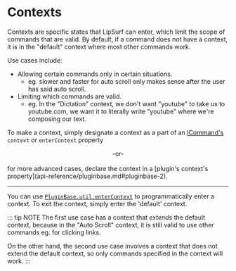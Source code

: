 # Contexts

Contexts are specific states that LipSurf can enter, which limit the scope of commands that are valid. By default, if a command does not have a context, it is in the "default" context where most other commands work.

Use cases include:
 * Allowing certain commands only in certain situations.
    * eg. <span class="voice-cmd">slower</span> and <span class="voice-cmd">faster</span> for <span class="voice-cmd">auto scroll</span> only makes sense after the user has said <span class="voice-cmd">auto scroll</span>.
 * Limiting which commands are valid.
    * eg. In the "Dictation" context, we don't want "youtube" to take us to youtube.com, we want it to literally write "youtube" where we're composing our text.

 To make a context, simply designate a context as a part of an [ICommand's](/api-reference/command.md#icommand) `context` or `enterContext` property
 <br>
 <center>-or-</center>
 <br>
 for more advanced cases, declare the context in a [plugin's context's property](api-reference/pluginbase.md#pluginbase-2).

---------------------

You can use [`PluginBase.util.enterContext`](api-reference/pluginbase.md#pluginbase-util) to programmatically enter a context. To exit the context, simply enter the 'default' context.

::: tip NOTE
The first use case has a context that _extends_ the default context, because in the "Auto Scroll" context, it is still valid to use other commands eg. for clicking links.

On the other hand, the second use case involves a context that does
not extend the default context, so only commands specified in the context will work.
:::
